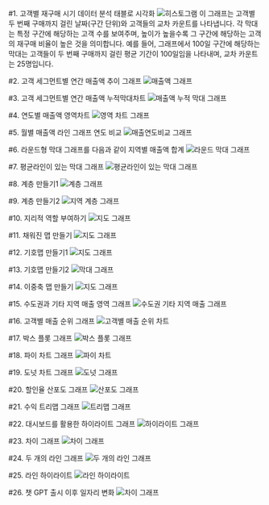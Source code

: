 #1. 고객별 재구매 시기 데이터 분석 태블로 시각화
![히스토그램](히스토그램.png)
이 그래프는 고객별 두 번째 구매까지 걸린 날짜(구간 단위)와 고객들의 교차 카운트를 나타냅니다. 각 막대는 특정 구간에 해당하는 고객 수를 보여주며, 높이가 높을수록 그 구간에 해당하는 고객의 재구매 비율이 높은 것을 의미합니다. 
예를 들어, 그래프에서 100일 구간에 해당하는 막대는 고객들이 두 번째 구매까지 걸린 평균 기간이 100일임을 나타내며, 교차 카운트는 25명입니다.

#2. 고객 세그먼트별 연간 매출액 추이 그래프
![매출액 그래프](연간매출액추이.png)

#3. 고객 세그먼트별 연간 매출액 누적막대차트
![매출액 누적 막대 그래프](누적막대차트.png)

#4. 연도별 매출액 영역차트
![영역 차트 그래프](영역차트.png)

#5. 월별 매출액 라인 그래프 연도 비교
![매출연도비교 그래프](매출연도비교.png)

#6. 라운드형 막대 그래프를  다음과 같이 지역별 매출액 합계
![라운드 막대 그래프](물방울2.png)

#7. 평균라인이 있는 막대 그래프
![평균라인이 있는 막대 그래프](평균.png)

#8. 계층 만들기1
![계층 그래프](계층만들기.png)

#9. 계층 만들기2
![지역 계층 그래프](지역계층.png)

#10. 지리적 역할 부여하기
![지도 그래프](지도그래프.png)

#11. 채워진 맵 만들기
![지도 그래프](지도.png)

#12. 기호맵 만들기1
![지도 그래프](기호맵1.png)

#13. 기호맵 만들기2
![막대 그래프](기호맵2.png)

#14. 이중축 맵 만들기
![지도 그래프](지도2.png)

#15. 수도권과 기타 지역 매출 영역 그래프
![수도권 기타 지역 매출 그래프](수도권영역차트.png)

#16. 고객별 매출 순위 그래프
![고객별 매출 순위 차트](차집합.png)

#17. 박스 플롯 그래프
![박스 플롯 그래프](박스플롯.png)

#18. 파이 차트 그래프
![파이 차트](파이차트.png)

#19. 도넛 차트 그래프
![도넛 그래프](도넛차트.png)

#20. 할인율 산포도 그래프
![산포도 그래프](할인율.png)

#21. 수익 트리맵 그래프
![트리맵 그래프](트리맵.png)

#22. 대시보드를 활용한 하이라이트 그래프 
![하이라이트 그래프](대시보드.png)

#23. 차이 그래프
![차이 그래프](차이그래프.png)

#24. 두 개의 라인 그래프
![두 개의 라인 그래프](라인그래프.png)

#25. 라인 하이라이트
![라인 하이라이트](라인하이라이트.png)

#26. 챗 GPT 출시 이후 일자리 변화
![차이 그래프](챗지피티.png)
